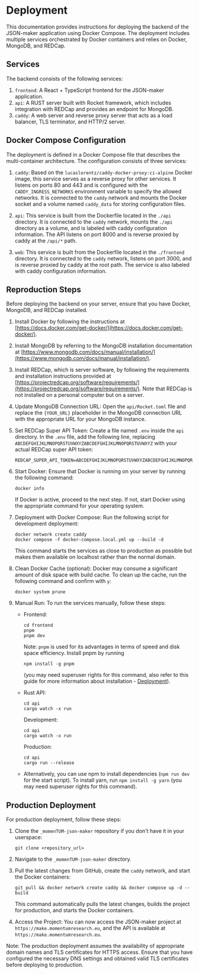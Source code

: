 # Deployment

This documentation provides instructions for deploying the backend of the JSON-maker application using Docker Compose. The deployment includes multiple services orchestrated by Docker containers and relies on Docker, MongoDB, and REDCap.

## Services

The backend consists of the following services:

1. `frontend`: A React + TypeScript frontend for the JSON-maker application.
2. `api`: A RUST server built with Rocket framework, which includes integration with REDCap and provides an endpoint for MongoDB.
3. `caddy`: A web server and reverse proxy server that acts as a load balancer, TLS terminator, and HTTP/2 server.

## Docker Compose Configuration

The deployment is defined in a Docker Compose file that describes the multi-container architecture. The configuration consists of three services:

1. `caddy`: Based on the `lucaslorentz/caddy-docker-proxy:ci-alpine` Docker image, this service serves as a reverse proxy for other services. It listens on ports 80 and 443 and is configured with the `CADDY_INGRESS_NETWORKS` environment variable to specify the allowed networks. It is connected to the `caddy` network and mounts the Docker socket and a volume named `caddy_data` for storing configuration files.

2. `api`: This service is built from the Dockerfile located in the `./api` directory. It is connected to the `caddy` network, mounts the `./api` directory as a volume, and is labeled with caddy configuration information. The API listens on port 8000 and is reverse proxied by caddy at the `/api/*` path.

3. `web`: This service is built from the Dockerfile located in the `./frontend` directory. It is connected to the `caddy` network, listens on port 3000, and is reverse proxied by caddy at the root path. The service is also labeled with caddy configuration information.

## Reproduction Steps

Before deploying the backend on your server, ensure that you have Docker, MongoDB, and REDCap installed.

1. Install Docker by following the instructions at [https://docs.docker.com/get-docker/](https://docs.docker.com/get-docker/).

2. Install MongoDB by referring to the MongoDB installation documentation at [https://www.mongodb.com/docs/manual/installation/](https://www.mongodb.com/docs/manual/installation/).

3. Install REDCap, which is server software, by following the requirements and installation instructions provided at [https://projectredcap.org/software/requirements/](https://projectredcap.org/software/requirements/). Note that REDCap is not installed on a personal computer but on a server.

4. Update MongoDB Connection URL: Open the `api/Rocket.toml` file and replace the `{YOUR_URL}` placeholder in the MongoDB connection URL with the appropriate URL for your MongoDB instance.

5. Set REDCap Super API Token: Create a file named `.env` inside the `api` directory. In the `.env` file, add the following line, replacing `ABCDEFGHIJKLMNOPQRSTUVWXYZABCDEFGHIJKLMNOPQRSTUVWXYZ` with your actual REDCap super API token:

   ```plaintext
   REDCAP_SUPER_API_TOKEN=ABCDEFGHIJKLMNOPQRSTUVWXYZABCDEFGHIJKLMNOPQRSTUVWXYZ
   ```

6. Start Docker: Ensure that Docker is running on your server by running the following command:

   ```plaintext
   docker info
   ```

   If Docker is active, proceed to the next step. If not, start Docker using the appropriate command for your operating system.

7. Deployment with Docker Compose: Run the following script for development deployment:

   ```plaintext
   docker network create caddy
   docker compose -f docker-compose.local.yml up --build -d
   ```

   This command starts the services as close to production as possible but makes them available on localhost rather than the normal domain.

8. Clean Docker Cache (optional): Docker may consume a significant amount of disk space with build cache. To clean up the cache, run the following command and confirm with `y`:

   ```plaintext
   docker system prune
   ```

9. Manual Run: To run the services manually, follow these steps:

   - Frontend:
     ```Shell
     cd frontend
     pnpm
     pnpm dev
     ```
     Note: `pnpm` is used for its advantages in terms of speed and disk space efficiency. Install pnpm by running 
     ``` Shell 
     npm install -g pnpm
     ``` 
     (you may need superuser rights for this command, also refer to this guide for more information about installation - [Deployment](../designer/deployment.md)).

   - Rust API:
     ```Shell
     cd api
     cargo watch -x run
     ```
     Development:
     ```Shell
     cd api
     cargo watch -x run
     ```
     Production:
     ```Shell
     cd api
     cargo run --release
     ```

   - Alternatively, you can use npm to install dependencies (`npm run dev` for the start script). To install yarn, run `npm install -g yarn` (you may need superuser rights for this command).

## Production Deployment

For production deployment, follow these steps:

1. Clone the `_momenTUM-json-maker` repository if you don't have it in your userspace:

   ```plaintext
   git clone <repository_url>
   ```

2. Navigate to the `_momenTUM-json-maker` directory.

3. Pull the latest changes from GitHub, create the `caddy` network, and start the Docker containers:

   ```plaintext
   git pull && docker network create caddy && docker compose up -d --build
   ```

   This command automatically pulls the latest changes, builds the project for production, and starts the Docker containers.

4. Access the Project: You can now access the JSON-maker project at `https://make.momentumresearch.eu`, and the API is available at `https://make.momentumresearch.eu`.

Note: The production deployment assumes the availability of appropriate domain names and TLS certificates for HTTPS access. Ensure that you have configured the necessary DNS settings and obtained valid TLS certificates before deploying to production.